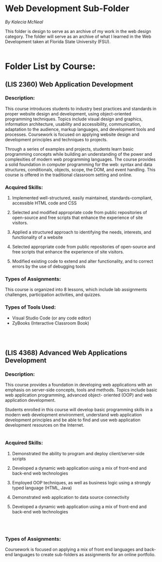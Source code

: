 # Web Development Sub-Folder
<em>By Kalecia McNeal</em>

This folder is design to serve as an archive of my work in the web design category. The folder will serve as an archive of what I learned in the Web Development taken at Florida State University (FSU). <br> <br>

# Folder List by Course:


## (LIS 2360) Web Application Development

### Description: 
This course introduces students to industry best practices and standards in proper website design and development, using object-oriented programming techniques.  Topics include visual design and graphics, information architecture, usability and accessibility, communication, adaptation to the audience, markup languages, and development tools and processes. Coursework is focused on applying website design and development principles and techniques to projects.

Through a series of examples and projects, students learn basic programming concepts while building an understanding of the power and complexities of modern web programming languages.  The course provides a solid foundation in computer programming for the web:  syntax and data structures, conditionals, objects, scope, the DOM, and event handling.  This course is offered in the traditional classroom setting and online.



### Acquired Skills:
1. Implemented well-structured, easily maintained, standards-compliant, accessible HTML code and CSS

2. Selected and modified appropriate code from public repositories of open-source and free scripts that enhance the experience of site visitors.

3. Applied a structured approach to identifying the needs, interests, and functionality of a website

4. Selected appropriate code from public repositories of open-source and free scripts that enhance the experience of site visitors.

5. Modified existing code to extend and alter functionality, and to correct errors by the use of debugging tools

### Types of Assignments: 
This course is organized into 8 lessons, which include lab assignments challenges, participation activities, and quizzes.

### Types of Tools Used: 
- Visual Studio Code (or any code editor)
- ZyBooks (Interactive Classroom Book)

<br> <br>

## (LIS 4368) Advanced Web Applications Development 

### Description: 
This course provides a foundation in developing web applications with an emphasis on server-side
concepts, tools and methods. Topics include basic web application programming, advanced object-
oriented (OOP) and web application development.

Students enrolled in this course will develop basic programming skills in a modern web development
environment, understand web application development principles and be able to find and use web
application development resources on the Internet. <br> <br>

### Acquired Skills:
1. Demonstrated the ability to program and deploy client/server-side scripts <br>

2. Developed a dynamic web application using a mix of front-end and back-end web technologies <br>

3. Employed OOP techniques, as well as business logic using a strongly typed language (HTML, Java)

4. Demonstrated web application to data source connectivity

5. Developed a dynamic web application using a mix of front-end and back-end web technologies

<br> <br>

### Types of Assignments: 
Coursework is focused on applying a mix of front end languages and back-end languages to create sub-folders as assignments for an online portfolio. 
